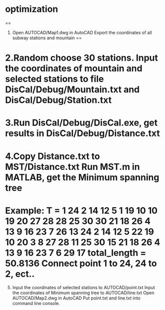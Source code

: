 # optimization
==

1. Open AUTOCAD/Map1.dwg in AutoCAD
Export the coordinates of all subway stations and mountain
==

2.Random choose 30 stations.
Input the coordinates of mountain and selected stations to file DisCal/Debug/Mountain.txt and DisCal/Debug/Station.txt
==

3.Run DisCal/Debug/DisCal.exe, get results in DisCal/Debug/Distance.txt
==

4.Copy Distance.txt to MST/Distance.txt
Run MST.m in MATLAB, get the Minimum spanning tree
==

Example:
T =
     1    24     2    14    12     5     1    19    10    10    19    20    27    28    28    25    30    30    21    18    26     4    13     9    16    23     7    26    13
    24     2    14    12     5    22    19    10    20     3     8    27    28    11    25    30    15    21    18    26     4    13     9    16    23     7     6    29    17
total_length =
   50.8136
Connect point 1 to 24, 24 to 2, ect..
==

5. Input the coordinates of selected stations to AUTOCAD/point.txt
Input the coordinates of Minimum spanning tree to AUTOCAD/line.txt
Open AUTOCAD/Map2.dwg in AutoCAD
Put point.txt and line.txt into command line console.
